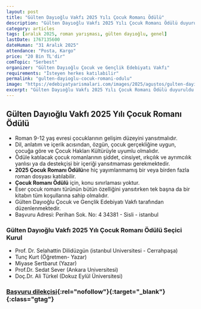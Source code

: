 ```yaml
---
layout: post
title: "Gülten Dayıoğlu Vakfı 2025 Yılı Çocuk Romanı Ödülü"
description: "Gülten Dayıoğlu Vakfı 2025 Yılı Çocuk Romanı Ödülü duyuruldu."
category: articles
tags: [aralık 2025, roman yarışması, gülten dayıoğlu, genel]
lastDate: 1767135600
dateHuman: "31 Aralık 2025"
attendance: "Posta, Kargo"
price: "20 Bin TL'dir"
comTopic: "Serbest"
organizer: "Gülten Dayıoğlu Çocuk ve Gençlik Edebiyatı Vakfı"
requirements: "İsteyen herkes katılabilir"
permalink: "gulten-dayioglu-cocuk-romani-odulu"
image: "https://edebiyatyarismalari.com/images/2025/agustos/gulten-dayioglu-cocuk-romani-odulu.jpeg"
excerpt: "Gülten Dayıoğlu Vakfı 2025 Yılı Çocuk Romanı Ödülü duyuruldu."
---
```


## Gülten Dayıoğlu Vakfı 2025 Yılı Çocuk Romanı Ödülü

- Roman 9-12 yaş evresi çocuklarının gelişim düzeyini yansıtmalıdır.
- Dil, anlatım ve içerik acısından, özgün, çocuk gerçekliğine uygun, çocuğa göre ve Çocuk Hakları Kültürüyle uyumlu olmalıdır.
- Ödüle katılacak çocuk romanlarının şiddet, cinsiyet, ırkçılık ve ayrımcılık yanlısı ya da destekçisi bir içeriği yansıtmaması gerekmektedir.
- **2025 Çocuk Romanı Ödülü**ne hiç yayımlanmamış bir veya birden fazla roman dosyası katılabilir.
- **Çocuk Romanı Ödülü** için, konu sınırlaması yoktur.
- Eser çocuk romanı türünün bütün özelliğini yansıtırken tek başna da bir kitabın tüm koşullarına sahip olmalıdır.
- Gülten Dayıoğlu Çocuk ve Gençlik Edebiyatı Vakfı tarafından düzenlenmektedir.
- Başvuru Adresi: Perihan Sok. No: 4 34381 - Sisli - istanbul

### Gülten Dayıoğlu Vakfı 2025 Yılı Çocuk Romanı Ödülü Seçici Kurul

- Prof. Dr. Selahattin Dilidüzgün (istanbul Universitesi - Cerrahpaşa)
- Tunç Kurt (Öğretmen- Yazar)
- Miyase Sertbarut (Yazar)
- Prof.Dr. Sedat Sever (Ankara Universitesi)
- Doç.Dr. Ali Türkel (Dokuz Eylül Üniversitesi)



### [Başvuru dilekçisi](https://www.milliyet.com.tr/d/pdf/haldun_taner2025_basvuru_dilekce.pdf?ref=edebiyatyarismalari.com){:rel="nofollow"}{:target="_blank"}{:class="gtag"}
